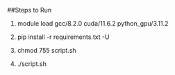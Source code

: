 ##Steps to Run

1. module load gcc/8.2.0 cuda/11.6.2 python_gpu/3.11.2

2. pip install -r requirements.txt -U

3. chmod 755 script.sh

4. ./script.sh